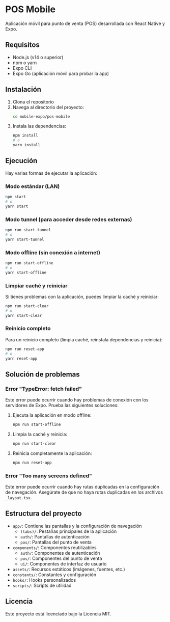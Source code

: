 # POS Mobile

Aplicación móvil para punto de venta (POS) desarrollada con React Native y Expo.

## Requisitos

- Node.js (v14 o superior)
- npm o yarn
- Expo CLI
- Expo Go (aplicación móvil para probar la app)

## Instalación

1. Clona el repositorio
2. Navega al directorio del proyecto:
   ```bash
   cd mobile-expo/pos-mobile
   ```
3. Instala las dependencias:
   ```bash
   npm install
   # o
   yarn install
   ```

## Ejecución

Hay varias formas de ejecutar la aplicación:

### Modo estándar (LAN)

```bash
npm start
# o
yarn start
```

### Modo tunnel (para acceder desde redes externas)

```bash
npm run start-tunnel
# o
yarn start-tunnel
```

### Modo offline (sin conexión a internet)

```bash
npm run start-offline
# o
yarn start-offline
```

### Limpiar caché y reiniciar

Si tienes problemas con la aplicación, puedes limpiar la caché y reiniciar:

```bash
npm run start-clear
# o
yarn start-clear
```

### Reinicio completo

Para un reinicio completo (limpia caché, reinstala dependencias y reinicia):

```bash
npm run reset-app
# o
yarn reset-app
```

## Solución de problemas

### Error "TypeError: fetch failed"

Este error puede ocurrir cuando hay problemas de conexión con los servidores de Expo. Prueba las siguientes soluciones:

1. Ejecuta la aplicación en modo offline:
   ```bash
   npm run start-offline
   ```

2. Limpia la caché y reinicia:
   ```bash
   npm run start-clear
   ```

3. Reinicia completamente la aplicación:
   ```bash
   npm run reset-app
   ```

### Error "Too many screens defined"

Este error puede ocurrir cuando hay rutas duplicadas en la configuración de navegación. Asegúrate de que no haya rutas duplicadas en los archivos `_layout.tsx`.

## Estructura del proyecto

- `app/`: Contiene las pantallas y la configuración de navegación
  - `(tabs)/`: Pestañas principales de la aplicación
  - `auth/`: Pantallas de autenticación
  - `pos/`: Pantallas del punto de venta
- `components/`: Componentes reutilizables
  - `auth/`: Componentes de autenticación
  - `pos/`: Componentes del punto de venta
  - `ui/`: Componentes de interfaz de usuario
- `assets/`: Recursos estáticos (imágenes, fuentes, etc.)
- `constants/`: Constantes y configuración
- `hooks/`: Hooks personalizados
- `scripts/`: Scripts de utilidad

## Licencia

Este proyecto está licenciado bajo la Licencia MIT.
